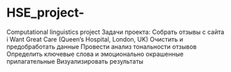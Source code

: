 # HSE_project-
Computational linguistics project
Задачи проекта: 
Собрать отзывы с сайта i Want Great Care (Queen’s Hospital, London, UK)
Очистить и предобработать данные
Провести анализ тональности отзывов
Определить ключевые слова и эмоционально окрашенные прилагательные
Визуализировать результаты
